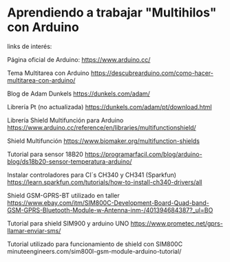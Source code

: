 # Aprendiendo a trabajar "Multihilos" con Arduino

links de interés:

Página oficial de Arduino:
https://www.arduino.cc/

Tema Multitarea con Arduino
https://descubrearduino.com/como-hacer-multitarea-con-arduino/

Blog de Adam Dunkels
https://dunkels.com/adam/

Librería Pt (no actualizada)
https://dunkels.com/adam/pt/download.html

Librería Shield Multifunción para Arduino
https://www.arduino.cc/reference/en/libraries/multifunctionshield/

Shield Multifunción
https://www.biomaker.org/multifunction-shields

Tutorial para sensor 18B20
https://programarfacil.com/blog/arduino-blog/ds18b20-sensor-temperatura-arduino/

Instalar controladores para CI´s CH340 y CH341 (Sparkfun)
https://learn.sparkfun.com/tutorials/how-to-install-ch340-drivers/all

Shield GSM-GPRS-BT utilizado en taller
https://www.ebay.com/itm/SIM800C-Development-Board-Quad-band-GSM-GPRS-Bluetooth-Module-w-Antenna-inm-/401394684387?_ul=BO

Tutorial para shield SIM900 y arduino UNO
https://www.prometec.net/gprs-llamar-enviar-sms/

Tutorial utilizado para funcionamiento de shield con SIM800C
minuteengineers.com/sim800l-gsm-module-arduino-tutorial/
